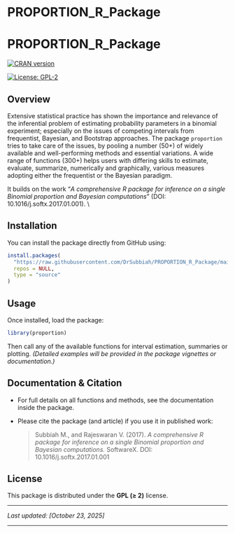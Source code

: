 # PROPORTION_R_Package


# PROPORTION_R_Package  

[![CRAN version](https://img.shields.io/badge/CRAN-version-NA-lightgrey.svg)](https://cran.r-project.org/package=PROPORTION_R_Package)  

[![License: GPL-2](https://img.shields.io/badge/license-GPL%20%28%3E%3D%202%29-blue.svg)](LICENSE)  

## Overview  
Extensive statistical practice has shown the importance and relevance of the inferential problem of estimating probability parameters in a binomial experiment; especially on the issues of competing intervals from frequentist, Bayesian, and Bootstrap approaches. The package `proportion` tries to take care of the issues, by pooling a number (50+) of widely available and well-performing methods and essential variations. A wide range of functions (300+) helps users with differing skills to estimate, evaluate, summarize, numerically and graphically, various measures adopting either the frequentist or the Bayesian paradigm.

It builds on the work “*A comprehensive R package for inference on a single Binomial proportion and Bayesian computations*” (DOI: 10.1016/j.softx.2017.01.001).  \

## Installation  
You can install the package directly from GitHub using:

```r
install.packages(
  "https://raw.githubusercontent.com/DrSubbiah/PROPORTION_R_Package/main/dist/proportion_2.0.2.tar.gz",
  repos = NULL,
  type = "source"
)
````

## Usage

Once installed, load the package:

```r
library(proportion)
```

Then call any of the available functions for interval estimation, summaries or plotting. *(Detailed examples will be provided in the package vignettes or documentation.)*

## Documentation & Citation

* For full details on all functions and methods, see the documentation inside the package.
* Please cite the package (and article) if you use it in published work:

  > Subbiah M., and Rajeswaran V. (2017). *A comprehensive R package for inference on a single Binomial proportion and Bayesian computations.* SoftwareX. DOI: 10.1016/j.softx.2017.01.001

## License

This package is distributed under the **GPL (≥ 2)** license.

---

*Last updated: [October 23, 2025]*



---

